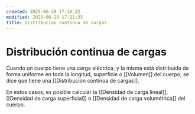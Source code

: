 ```yaml
---
created: 2025-06-28 17:16:22
modified: 2025-06-28 17:21:35
title: Distribución continua de cargas
---
```


# Distribución continua de cargas

Cuando un cuerpo tiene una carga eléctrica, y la misma está distribuida de forma uniforme en toda la longitud, superficie o [[Volumen]] del cuerpo, se dice que tiene una [[Distribución continua de cargas]].

En estos casos, es posible calcular la [[Densidad de carga lineal]], [[Densidad de carga superficial]] o [[Densidad de carga volumétrica]] del cuerpo.
